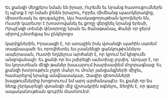 
Եւ քանզի մեղքերս նման են իրար,
Ուրեմն եւ նրանց հատուցումներն էլ պէտք է որ
նման լինեն իրարու,
Իբրեւ միմեանց պատկերակից, միատեսակ եւ
զուգակշիռ,
Այս հասկացողութեան կրողներն են,
Ուստի կարեւոր է խոստովանել եւ քողը վերցնել
նրանց երեսի,
Որպէսզի տեսնի փնտրողը նրան եւ ծանօթանայ,
Քանի որ ջերմ սիրով չմօտեցայ ես ընկերոջս


կարիքներին,
Իրաւացի է, որ առաջին իսկ վտանգի պահին
սառեմ տագնապած:
Եւ որովհետեւ ես չսանձեցի ցանկութիւններս
ապերասան,
Ուստի եղկելուս արժանի է, որ կրում եմ կիզումն
անզովանալի:
Եւ քանի որ ես չսիրեցի աւետիսը լոյսիդ`
Արդար է, որ ես կորստեան մէգի թանձր
խաւարում խարխափեմ մոլորագնաց:
Եւ քանզի խտրութիւն չդրի մանր ու մունր
յանցանքների միջեւ, համարելով նրանք
անվնասակար,
Զազիր զեռունների խայթումներից խոցոտւում եմ
արդ արժանապէս:
Եւ քանի որ ես ձեռք չերկարեցի վտանգի մէջ
վշտակրին օգնելու,
Տեղին է, որ գարշ ապականութեան գուբին
մատնուեմ:
